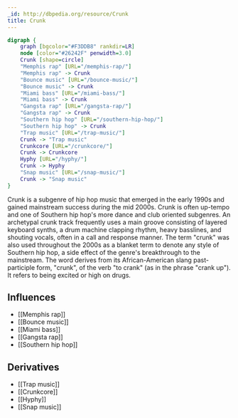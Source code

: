 ```yaml
---
_id: http://dbpedia.org/resource/Crunk
title: Crunk
---
```


```dot
digraph {
	graph [bgcolor="#F3DDB8" rankdir=LR]
	node [color="#26242F" penwidth=3.0]
	Crunk [shape=circle]
	"Memphis rap" [URL="/memphis-rap/"]
	"Memphis rap" -> Crunk
	"Bounce music" [URL="/bounce-music/"]
	"Bounce music" -> Crunk
	"Miami bass" [URL="/miami-bass/"]
	"Miami bass" -> Crunk
	"Gangsta rap" [URL="/gangsta-rap/"]
	"Gangsta rap" -> Crunk
	"Southern hip hop" [URL="/southern-hip-hop/"]
	"Southern hip hop" -> Crunk
	"Trap music" [URL="/trap-music/"]
	Crunk -> "Trap music"
	Crunkcore [URL="/crunkcore/"]
	Crunk -> Crunkcore
	Hyphy [URL="/hyphy/"]
	Crunk -> Hyphy
	"Snap music" [URL="/snap-music/"]
	Crunk -> "Snap music"
}
```

Crunk is a subgenre of hip hop music that emerged in the early 1990s and gained mainstream success during the mid 2000s. Crunk is often up-tempo and one of Southern hip hop's more dance and club oriented subgenres. An archetypal crunk track frequently uses a main groove consisting of layered keyboard synths, a drum machine clapping rhythm, heavy basslines, and shouting vocals, often in a call and response manner. The term "crunk" was also used throughout the 2000s as a blanket term to denote any style of Southern hip hop, a side effect of the genre's breakthrough to the mainstream. The word derives from its African-American slang past-participle form, "crunk", of the verb "to crank" (as in the phrase "crank up"). It refers to being excited or high on drugs.

## Influences
- [[Memphis rap]]
- [[Bounce music]]
- [[Miami bass]]
- [[Gangsta rap]]
- [[Southern hip hop]]

## Derivatives
- [[Trap music]]
- [[Crunkcore]]
- [[Hyphy]]
- [[Snap music]]
